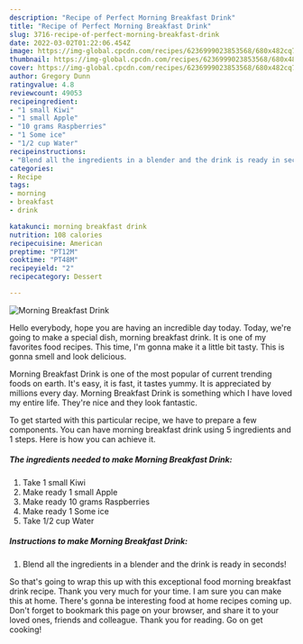 ```yaml
---
description: "Recipe of Perfect Morning Breakfast Drink"
title: "Recipe of Perfect Morning Breakfast Drink"
slug: 3716-recipe-of-perfect-morning-breakfast-drink
date: 2022-03-02T01:22:06.454Z
image: https://img-global.cpcdn.com/recipes/6236999023853568/680x482cq70/morning-breakfast-drink-recipe-main-photo.jpg
thumbnail: https://img-global.cpcdn.com/recipes/6236999023853568/680x482cq70/morning-breakfast-drink-recipe-main-photo.jpg
cover: https://img-global.cpcdn.com/recipes/6236999023853568/680x482cq70/morning-breakfast-drink-recipe-main-photo.jpg
author: Gregory Dunn
ratingvalue: 4.8
reviewcount: 49053
recipeingredient:
- "1 small Kiwi"
- "1 small Apple"
- "10 grams Raspberries"
- "1 Some ice"
- "1/2 cup Water"
recipeinstructions:
- "Blend all the ingredients in a blender and the drink is ready in seconds!"
categories:
- Recipe
tags:
- morning
- breakfast
- drink

katakunci: morning breakfast drink 
nutrition: 108 calories
recipecuisine: American
preptime: "PT12M"
cooktime: "PT48M"
recipeyield: "2"
recipecategory: Dessert

---
```



![Morning Breakfast Drink](https://img-global.cpcdn.com/recipes/6236999023853568/680x482cq70/morning-breakfast-drink-recipe-main-photo.jpg)

Hello everybody, hope you are having an incredible day today. Today, we're going to make a special dish, morning breakfast drink. It is one of my favorites food recipes. This time, I'm gonna make it a little bit tasty. This is gonna smell and look delicious.

Morning Breakfast Drink is one of the most popular of current trending foods on earth. It's easy, it is fast, it tastes yummy. It is appreciated by millions every day. Morning Breakfast Drink is something which I have loved my entire life. They're nice and they look fantastic.




To get started with this particular recipe, we have to prepare a few components. You can have morning breakfast drink using 5 ingredients and 1 steps. Here is how you can achieve it.

<!--inarticleads1-->

##### The ingredients needed to make Morning Breakfast Drink:

1. Take 1 small Kiwi
1. Make ready 1 small Apple
1. Make ready 10 grams Raspberries
1. Make ready 1 Some ice
1. Take 1/2 cup Water




<!--inarticleads2-->

##### Instructions to make Morning Breakfast Drink:

1. Blend all the ingredients in a blender and the drink is ready in seconds!




So that's going to wrap this up with this exceptional food morning breakfast drink recipe. Thank you very much for your time. I am sure you can make this at home. There's gonna be interesting food at home recipes coming up. Don't forget to bookmark this page on your browser, and share it to your loved ones, friends and colleague. Thank you for reading. Go on get cooking!
